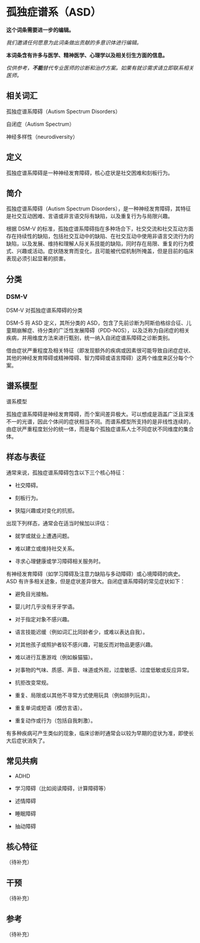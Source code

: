 # 孤独症谱系（ASD）

**这个词条需要进一步的编辑。**

_我们邀请任何愿意为此词条做出贡献的多意识体进行编辑。_

**本词条含有许多与医学、精神医学、心理学以及相关衍生方面的信息。**

_仅供参考，**不能**替代专业医师的诊断和治疗方案。如果有就诊需求请立即联系相关医师。_

## 相关词汇

孤独症谱系障碍（Autism Spectrum Disorders）

自闭症（Autism Spectrum）

神经多样性（neurodiversity）

## 定义

孤独症谱系障碍是一种神经发育障碍，核心症状是社交困难和刻板行为。

## 简介

孤独症谱系障碍（Autism Spectrum Disorders），是一种神经发育障碍，其特征是社交互动困难、言语或非言语交际有缺陷，以及重复行为与局限兴趣。

根据 DSM-V 的标准，孤独症谱系障碍指在多种场合下，社交交流和社交互动方面存在持续性的缺陷，包括社交互动中的缺陷、在社交互动中使用非语言交流行为的缺陷，以及发展、维持和理解人际关系技能的缺陷，同时存在局限、重复的行为模式、兴趣或活动。症状随发育而变化，且可能被代偿机制所掩盖，但是目前的临床表现必须引起显著的损害。

## 分类

### **DSM-V**

DSM-V 对孤独症谱系障碍的分类

DSM-5 将 ASD 定义，其所分类的 ASD，包含了先前诊断为阿斯伯格综合征、儿童期崩解症、待分类的广泛性发展障碍（PDD-NOS），以及泛称为自闭症的相关疾病，并用维度方法来进行甄别，统一纳入自闭症谱系障碍之诊断类别。

借由症状严重程度及相关特征（即发现额外的疾病或因素很可能导致自闭症症状、其他的神经发育障碍或精神障碍、智力障碍或语言障碍）这两个维度来区分每个个案。

## **谱系模型**

谱系模型

孤独症谱系障碍是神经发育障碍，而个案间差异极大。可以想成是涵盖广泛且深浅不一的光谱，因此个体间的症状相当不同。而谱系模型所支持的是非线性连续的，由症状严重程度划分的统一体，而是每个孤独症谱系人士不同症状不同维度的集合体。

## **样态与表征**

通常来说，孤独症谱系障碍包含以下三个核心特征：

- 社交障碍。

- 刻板行为。

- 狭隘兴趣或对变化的抗拒。

出现下列样态，通常会在适当时候加以评估：

- 就学或就业上遭遇问题。

- 难以建立或维持社交关系。

- 寻求心理健康或学习障碍相关服务时。

有神经发育障碍（如学习障碍及注意力缺陷与多动障碍）或心境障碍的病史。ASD 有许多相关迹象，但是症状差异很大。自闭症谱系障碍的常见症状如下：

- 避免目光接触。

- 婴儿时几乎没有牙牙学语。

- 对于指定对象不感兴趣。

- 语言技能迟缓（例如词汇比同龄者少，或难以表达自我）。

- 对其他孩子或照护者较不感兴趣，可能反而对物品更感兴趣。

- 难以进行互惠游戏（例如躲猫猫）。

- 对事物的气味、质感、声音、味道或外观，过度敏感、过度低敏或反应异常。

- 抗拒改变常规。

- 重复、局限或以其他不寻常方式使用玩具（例如排列玩具）。

- 重复单词或短语（模仿言语）。

- 重复动作或行为（包括自我刺激）。

有多种疾病可产生类似的现象，临床诊断时通常会以较为早期的症状为准，即使长大后症状消失了。

## 常见共病

- ADHD

- 学习障碍（比如阅读障碍，计算障碍等）

- 述情障碍

- 睡眠障碍

- 抽动障碍

## 核心特征
（待补充）

## 干预
（待补充）

## 参考
（待补充）
